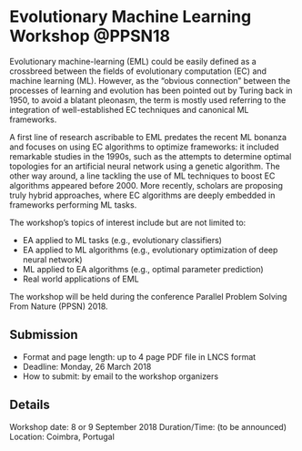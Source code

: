 # Evolutionary Machine Learning Workshop @PPSN18
Evolutionary machine-learning (EML) could be easily defined as a crossbreed
between the fields of evolutionary computation (EC) and machine learning (ML).
However, as the “obvious connection” between the processes of learning and
evolution has been pointed out by Turing back in 1950, to avoid a blatant
pleonasm, the term is mostly used referring to the integration of well-established
EC techniques and canonical ML frameworks.

A first line of research ascribable to EML predates the recent ML bonanza and
focuses on using EC algorithms to optimize frameworks: it included remarkable
studies in the 1990s, such as the attempts to determine optimal topologies for
an artificial neural network using a genetic algorithm. The other way around, a
line tackling the use of ML techniques to boost EC algorithms appeared before
2000\. More recently, scholars are proposing truly hybrid approaches, where EC
algorithms are deeply embedded in frameworks performing ML tasks.

The workshop’s topics of interest include but are not limited to:
- EA applied to ML tasks (e.g., evolutionary classifiers)
- EA applied to ML algorithms (e.g., evolutionary optimization of deep
neural network)
- ML applied to EA algorithms (e.g., optimal parameter prediction)
- Real world applications of EML

The workshop will be held during the conference Parallel Problem Solving From Nature (PPSN) 2018.

## Submission
- Format and page length: up to 4 page PDF file in LNCS format
- Deadline: Monday, 26 March 2018
- How to submit: by email to the workshop organizers

## Details
Workshop date: 8 or 9 September 2018
Duration/Time: (to be announced)
Location: Coimbra, Portugal
